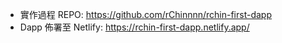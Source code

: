 - 實作過程 REPO: https://github.com/rChinnnn/rchin-first-dapp
- Dapp 佈署至 Netlify: https://rchin-first-dapp.netlify.app/